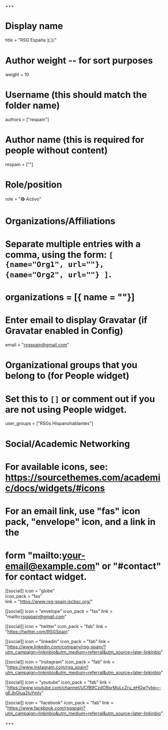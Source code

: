 +++
# Display name
title = "RSG España 🇪🇸"

# Author weight -- for sort purposes
weight = 10

# Username (this should match the folder name)
authors = ["respain"]

# Author name (this is required for people without content)
respain = [""]

# Role/position
role = ":green_circle: Activo"

# Organizations/Affiliations
#   Separate multiple entries with a comma, using the form: `[ {name="Org1", url=""}, {name="Org2", url=""} ]`.
# organizations = [{ name = ""}]

# Enter email to display Gravatar (if Gravatar enabled in Config)
email = "rsgspain@gmail.com"

# Organizational groups that you belong to (for People widget)
#   Set this to `[]` or comment out if you are not using People widget.
user_groups = ["RSGs Hispanohablantes"]

# Social/Academic Networking
# For available icons, see: https://sourcethemes.com/academic/docs/widgets/#icons
#   For an email link, use "fas" icon pack, "envelope" icon, and a link in the
#   form "mailto:your-email@example.com" or "#contact" for contact widget.

[[social]]
icon = "globe"        
icon_pack = "fas"      
link = "https://www.rsg-spain.iscbsc.org/"

[[social]]
  icon = "envelope"
  icon_pack = "fas"
  link = "mailto:rsgspain@gmail.com"

  [[social]]
  icon = "twitter"
  icon_pack = "fab"
  link = "https://twitter.com/RSGSpain"

[[social]]
icon = "linkedin"
icon_pack = "fab"
link = "https://www.linkedin.com/company/rsg-spain/?utm_campaign=linkinbio&utm_medium=referral&utm_source=later-linkinbio"

[[social]]
icon = "instagram"
icon_pack = "fab"
link = "https://www.instagram.com/rsg_spain?utm_campaign=linkinbio&utm_medium=referral&utm_source=later-linkinbio"

[[social]]
icon = "youtube"
icon_pack = "fab"
link = "https://www.youtube.com/channel/UCfB9CzdOBsrMuLcZru_eHGw?ybp=-gEJbGlua2luYmlv"

[[social]]
icon = "facebook"
icon_pack = "fab"
link = "https://www.facebook.com/rsgspain?utm_campaign=linkinbio&utm_medium=referral&utm_source=later-linkinbio"


+++